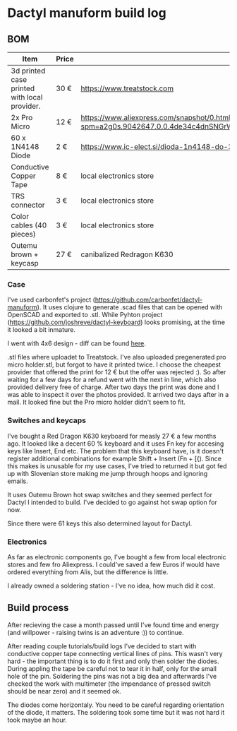 # Dactyl manuform build log

## BOM
| Item                                         | Price | Location                                                                                                                       |
| --                                           | --    | --                                                                                                                             |
| 3d printed case printed with local provider. | 30 €  | https://www.treatstock.com                                                                                                     |
| 2x Pro Micro                                 | 12 €  | https://www.aliexpress.com/snapshot/0.html?spm=a2g0s.9042647.0.0.4de34c4dnSNGrW&orderId=8135886042885033&productId=32768308647 |
| 60 x 1N4148 Diode                            | 2 €   | https://www.ic-elect.si/dioda-1n4148-do-35-4ns-100v-0-5a-34483.html                                                            |
| Conductive Copper Tape                       | 8 €   | local electronics store                                                                                                        |
| TRS connector                                | 3 €   | local electronics store                                                                                                        |
| Color cables (40 pieces)                     | 3 €   | local electronics store                                                                                                        |
| Outemu brown + keycasp                       | 27 €  | canibalized Redragon K630                                                                                                      |


### Case

I've used carbonfet's project (https://github.com/carbonfet/dactyl-manuform). It uses clojure to generate .scad files that can be opened with OpenSCAD and exported to .stl. While Pyhton project (https://github.com/joshreve/dactyl-keyboard) looks promising, at the time it looked a bit inmature. 

I went with 4x6 design - diff can be found [here](https://github.com/TomazKarer/dactyl_buildlog/blob/main/case.diff).

.stl files where uploadet to Treatstock. I've also uploaded pregenerated pro micro holder.stl, but forgot to have it printed twice. I choose the cheapest provider that offered the print for 12 € but the offer was rejected :). So after waiting for a few days for a refund went with the next in line, which also provided delivery free of charge. After two days the print was done and I was able to inspect it over the photos provided. It arrived two days after in a mail. It looked fine but the Pro micro holder didn't seem to fit.

### Switches and keycaps

I've bought a Red Dragon K630 keyboard for measly 27 € a few months ago. It looked like a decent 60 % keyboard and it uses Fn key for accesing keys like Insert, End etc. The problem that this keyboard have, is it doesn't register additional combinations for example Shift + Insert (Fn + [{). Since this makes is unusable for my use cases, I've tried to returned it but got fed up with Slovenian store making me jump through hoops and ignoring emails.

It uses Outemu Brown hot swap switches and they seemed perfect for Dactyl I intended to build. I've decided to go against hot swap option for now.

Since there were 61 keys this also determined layout for Dactyl.

### Electronics

As far as electronic components go, I've bought a few from local electronic stores and few fro Aliexpress. I could've saved a few Euros if would have ordered everything from Alis, but the difference is little. 

I already owned a soldering station - I've no idea, how much did it cost.

## Build process

After recieving the case a month passed until I've found time and energy (and willpower - raising twins is an adventure :)) to continue. 

After reading couple tutorials/build logs I've decided to start with conductive copper tape connecting vertical lines of pins. This wasn't very hard - the important thing is to do it first and only then solder the diodes. During appling the tape be careful not to tear it in half, only for the small hole of the pin. Soldering the pins was not a big dea and afterwards I've checked the work with multimeter (the impendance of pressed switch should be near zero) and it seemed ok.

The diodes come horizontaly. You need to be careful regarding orientation of the diode, it matters. The soldering took some time but it was not hard it took maybe an hour.
